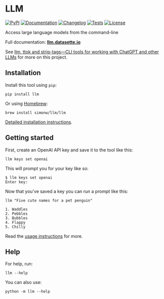 # LLM

[![PyPI](https://img.shields.io/pypi/v/llm.svg)](https://pypi.org/project/llm/)
[![Documentation](https://readthedocs.org/projects/llm/badge/?version=latest)](https://llm.datasette.io/)
[![Changelog](https://img.shields.io/github/v/release/simonw/llm?include_prereleases&label=changelog)](https://llm.datasette.io/en/stable/changelog.html)
[![Tests](https://github.com/simonw/llm/workflows/Test/badge.svg)](https://github.com/simonw/llm/actions?query=workflow%3ATest)
[![License](https://img.shields.io/badge/license-Apache%202.0-blue.svg)](https://github.com/simonw/llm/blob/master/LICENSE)

Access large language models from the command-line

Full documentation: **[llm.datasette.io](https://llm.datasette.io/)**

See [llm, ttok and strip-tags—CLI tools for working with ChatGPT and other LLMs](https://simonwillison.net/2023/May/18/cli-tools-for-llms/) for more on this project.

## Installation

Install this tool using `pip`:

    pip install llm

Or using [Homebrew](https://brew.sh/):

    brew install simonw/llm/llm

[Detailed installation instructions](https://llm.datasette.io/en/stable/setup.html).

## Getting started

First, create an OpenAI API key and save it to the tool like this:

```
llm keys set openai
```
This will prompt you for your key like so:
```
$ llm keys set openai
Enter key:
```

Now that you've saved a key you can run a prompt like this:

```
llm "Five cute names for a pet penguin"
```
```
1. Waddles
2. Pebbles
3. Bubbles
4. Flappy
5. Chilly
```
Read the [usage instructions](https://llm.datasette.io/en/stable/usage.html) for more.

## Help

For help, run:

    llm --help

You can also use:

    python -m llm --help
